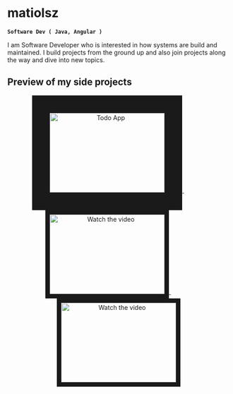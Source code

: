 # matiolsz

**` Software Dev ( Java, Angular ) `**

I am Software Developer who is interested in how systems are build and maintained. I build projects from the ground up and also join projects along the way and
dive into new topics. 

## Preview of my side projects
<p align="middle"> 
<a href="https://youtu.be/KKcMnoBBaYU" target="_blank">
 <img src="http://i3.ytimg.com/vi/KKcMnoBBaYU/hqdefault.jpg" alt="Todo App" width="260" height="180" border="40" />
</a>
  &nbsp;&nbsp;&nbsp;&nbsp;&nbsp;&nbsp;&nbsp;&nbsp;&nbsp;&nbsp;&nbsp;&nbsp;
<a href="https://youtu.be/KKcMnoBBaYU" target="_blank">
 <img src="http://i3.ytimg.com/vi/KKcMnoBBaYU/hqdefault.jpg" alt="Watch the video" width="260" height="180" border="10" />
</a>
    &nbsp;&nbsp;&nbsp;&nbsp;&nbsp;&nbsp;&nbsp;&nbsp;&nbsp;&nbsp;&nbsp;&nbsp;
<a href="https://youtu.be/KKcMnoBBaYU" target="_blank">
 <img src="http://i3.ytimg.com/vi/KKcMnoBBaYU/hqdefault.jpg" alt="Watch the video" width="260" height="180" border="10" />
</a>
</p>
<!--
**matiolsz/matiolsz** is a ✨ _special_ ✨ repository because its `README.md` (this file) appears on your GitHub profile.

Here are some ideas to get you started:

- 🔭 I’m currently working on ...
- 🌱 I’m currently learning ...
- 👯 I’m looking to collaborate on ...
- 🤔 I’m looking for help with ...
- 💬 Ask me about ...
- 📫 How to reach me: ...
- 😄 Pronouns: ...
- ⚡ Fun fact: ...
-->
